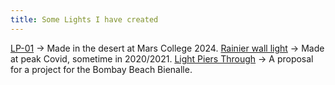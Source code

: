 ```yaml
---
title: Some Lights I have created
---
```

[LP-01](LP-01.md) -> Made in the desert at Mars College 2024.
[Rainier wall light](Rainier%20wall%20light.md) -> Made at peak Covid, sometime in 2020/2021.
[Light Piers Through](Bienalle%20Grant/Light%20Piers%20Through.md) -> A proposal for a project for the Bombay Beach Bienalle.